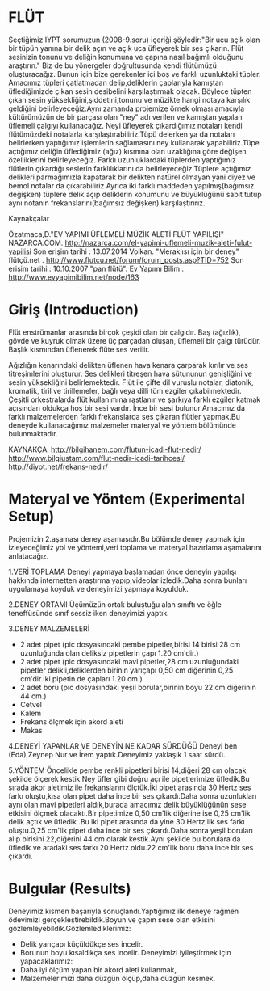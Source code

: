 

# FLÜT


Seçtiğimiz IYPT sorumuzun (2008-9.soru) içeriği şöyledir:"Bir ucu açık olan bir tüpün yanına bir delik açın ve açık uca üfleyerek bir ses çıkarın. Flüt sesinizin tonunu ve deliğin konumuna ve çapına nasıl bağımlı olduğunu araştırın." Biz de bu yönergeler doğrultusunda kendi flütümüzü oluşturacağız. Bunun için bize gerekenler içi boş ve farklı uzunluktaki tüpler. Amacımız tüpleri çatlatmadan delip,deliklerin çaplarıyla kamıştan üflediğimizde çıkan sesin desibelini karşılaştırmak olacak. Böylece tüpten çıkan sesin yüksekliğini,şiddetini,tonunu ve müzikte hangi notaya karşılık geldiğini belirleyeceğiz.Aynı zamanda projemize örnek olması amacıyla kültürümüzün de bir parçası olan "ney" adı verilen ve kamıştan yapılan üflemeli çalgıyı kullanacağız. Neyi üfleyerek çıkardığımız notaları kendi flütümüzdeki notalarla karşılaştırabiliriz.Tüpü delerken ya da notaları belirlerken yaptığımız işlemlerin sağlamasını ney kullanarak yapabiliriz.Tüpe açtığımız deliğin üflediğimiz (ağız) kısmına olan uzaklığına göre değişen özelliklerini belirleyeceğiz. Farklı uzunluklardaki tüplerden yaptığımız flütlerin çıkardığı seslerin farklılıklarını da belirleyeceğiz.Tüplere açtığımız delikleri parmağımızla kapatarak bir delikten natürel olmayan yani diyez ve bemol notalar da çıkarabiliriz.Ayrıca iki farklı maddeden yapılmış(bağımsız değişken) tüplere delik açıp deliklerin konumunu ve büyüklüğünü sabit tutup aynı notanın frekanslarını(bağımsız değişken) karşılaştırırız.

Kaynakçalar

Özatmaca,D."EV YAPIMI ÜFLEMELİ MÜZİK ALETİ FLÜT YAPILIŞI" NAZARCA.COM. http://nazarca.com/el-yapimi-uflemeli-muzik-aleti-fulut-yapilisi
Son erişim tarihi : 13.07.2014
Volkan. "Meraklısı için bir deney" flütçü.net . http://www.flutcu.net/forum/forum_posts.asp?TID=752
Son erişim tarihi : 10.10.2007
"pan flütü". Ev Yapımı Bilim . http://www.evyapimibilim.net/node/163


# Giriş (Introduction)
Flüt enstrümanlar arasında birçok çeşidi olan bir çalgıdır. Baş (ağızlık), gövde ve kuyruk olmak üzere üç parçadan oluşan, üflemeli bir çalgı türüdür. Başlık kısmından üflenerek flüte ses verilir.

Ağızlığın kenarındaki delikten üflenen hava kenara çarparak kırılır ve ses titreşimlerini oluşturur. Ses delikleri titreşen hava sütununun genişliğini ve sesin yüksekliğini belirlemektedir. Flüt ile çifte dil vuruşlu notalar, diatonik, kromatik, tiril ve tirillemeler, bağlı veya dilli tüm ezgiler çıkabilmektedir. Çeşitli orkestralarda flüt kullanımına rastlanır ve şarkıya farklı ezgiler katmak açısından oldukça hoş bir sesi vardır. İnce bir sesi bulunur.Amacımız da farklı malzemelerden farklı frekanslarda ses çıkaran flütler yapmak.Bu deneyde kullanacağımız malzemeler materyal ve yöntem bölümünde bulunmaktadır. 

KAYNAKÇA:
http://bilgihanem.com/flutun-icadi-flut-nedir/
http://www.bilgiustam.com/flut-nedir-icadi-tarihcesi/
http://diyot.net/frekans-nedir/

# Materyal ve Yöntem (Experimental Setup)
Projemizin 2.aşaması deney aşamasıdır.Bu bölümde deney yapmak için izleyeceğimiz yol ve yöntemi,veri toplama ve materyal hazırlama aşamalarını anlatacağız.

1.VERİ TOPLAMA
Deneyi yapmaya başlamadan önce deneyin yapılışı hakkında internetten araştırma yapıp,videolar izledik.Daha sonra bunları uygulamaya koyduk ve deneyimizi yapmaya koyulduk.

2.DENEY ORTAMI
Üçümüzün ortak buluştuğu alan sınıftı ve öğle teneffüsünde sınıf sessiz iken deneyimizi yaptık.

3.DENEY MALZEMELERİ
- 2 adet pipet (pic dosyasındaki pembe pipetler,birisi 14 birisi 28 cm uzunluğunda olan deliksiz pipetlerin çapı 1.20 cm'dir.)
- 2 adet pipet (pic dosyasındaki mavi pipetler,28 cm uzunluğundaki pipetler delikli,deliklerden birinin yarıçapı 0,50 cm diğerinin 0,25 cm'dir.İki pipetin de çapları 1.20 cm.)
- 2 adet boru (pic dosyasındaki yeşil borular,birinin boyu 22 cm diğerinin 44 cm.)
- Cetvel
- Kalem
- Frekans ölçmek için akord aleti
- Makas

4.DENEYİ YAPANLAR VE DENEYİN NE KADAR SÜRDÜĞÜ
Deneyi ben (Eda),Zeynep Nur ve İrem yaptık.Deneyimiz yaklaşık 1 saat sürdü.

5.YÖNTEM
Öncelikle pembe renkli pipetleri birisi 14,diğeri 28 cm olacak şekilde ölçerek kestik.Ney üfler gibi doğru açı ile pipetlerimize üfledik.Bu sırada akor aletimiz ile frekanslarını ölçtük.İki pipet arasında 30 Hertz ses farkı oluştu,kısa olan pipet daha ince bir ses çıkardı.Daha sonra uzunlukları aynı olan mavi pipetleri aldık,burada amacımız delik büyüklüğünün sese etkisini ölçmek olacaktı.Bir pipetimize 0,50 cm'lik diğerine ise 0,25 cm'lik delik açtık ve üfledik .Bu iki pipet arasında da yine 30 Hertz'lik ses farkı oluştu.0,25 cm'lik pipet daha ince bir ses çıkardı.Daha sonra yeşil boruları alıp birisini 22,diğerini 44 cm olarak kestik.Aynı şekilde bu borulara da üfledik ve aradaki ses farkı 20 Hertz oldu.22 cm'lik boru daha ince bir ses çıkardı.




# Bulgular (Results) 
Deneyimiz kısmen başarıyla sonuçlandı.Yaptığımız ilk deneye rağmen ödevimizi gerçekleştirebildik.Boyun ve çapın sese olan etkisini gözlemleyebildik.Gözlemlediklerimiz:
- Delik yarıçapı küçüldükçe ses incelir.
- Borunun boyu kısaldıkça ses incelir.
Deneyimizi iyileştirmek için yapacaklarımız:
- Daha iyi ölçüm yapan bir akord aleti kullanmak,
- Malzemelerimizi daha düzgün ölçüp,daha düzgün kesmek.








